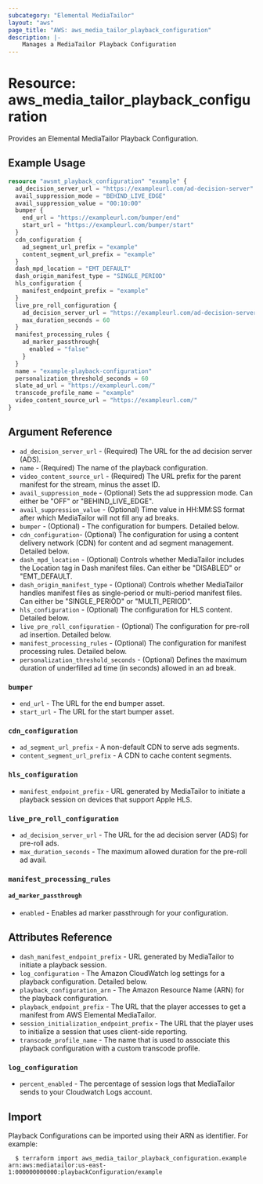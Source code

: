 ```yaml
---
subcategory: "Elemental MediaTailor"
layout: "aws"
page_title: "AWS: aws_media_tailor_playback_configuration"
description: |-
    Manages a MediaTailor Playback Configuration
---
```


# Resource: aws_media_tailor_playback_configuration

Provides an Elemental MediaTailor Playback Configuration.

## Example Usage

```terraform
resource "awsmt_playback_configuration" "example" {
  ad_decision_server_url = "https://exampleurl.com/ad-decision-server"
  avail_suppression_mode = "BEHIND_LIVE_EDGE"
  avail_suppression_value = "00:10:00"
  bumper {
    end_url = "https://exampleurl.com/bumper/end"
    start_url = "https://exampleurl.com/bumper/start"
  }
  cdn_configuration {
    ad_segment_url_prefix = "example"
    content_segment_url_prefix = "example"
  }
  dash_mpd_location = "EMT_DEFAULT"
  dash_origin_manifest_type = "SINGLE_PERIOD"
  hls_configuration {
    manifest_endpoint_prefix = "example"
  }
  live_pre_roll_configuration {
    ad_decision_server_url = "https://exampleurl.com/ad-decision-server"
    max_duration_seconds = 60
  }
  manifest_processing_rules {
    ad_marker_passthrough{
      enabled = "false"
    }
  }
  name = "example-playback-configuration"
  personalization_threshold_seconds = 60
  slate_ad_url = "https://exampleurl.com/"
  transcode_profile_name = "example"
  video_content_source_url = "https://exampleurl.com/"
}
```

## Argument Reference

* `ad_decision_server_url` - (Required) The URL for the ad decision server (ADS).
* `name` - (Required) The name of the playback configuration.
* `video_content_source_url` - (Required) The URL prefix for the parent manifest for the stream, minus the asset ID.
* `avail_suppression_mode` - (Optional) Sets the ad suppression mode. Can either be "OFF" or "BEHIND_LIVE_EDGE".
* `avail_suppression_value` - (Optional) Time value in HH:MM:SS format after which MediaTailor will not fill any ad breaks.
* `bumper` - (Optional) -  The configuration for bumpers. Detailed below.
* `cdn_configuration`- (Optional) The configuration for using a content delivery network (CDN) for content and ad segment management. Detailed below.
* `dash_mpd_location` - (Optional) Controls whether MediaTailor includes the Location tag in Dash manifest files. Can either be "DISABLED" or "EMT_DEFAULT.
* `dash_origin_manifest_type` - (Optional) Controls whether MediaTailor handles manifest files as single-period or multi-period manifest files. Can either be "SINGLE_PERIOD" or "MULTI_PERIOD".
* `hls_configuration` - (Optional) The configuration for HLS content. Detailed below.
* `live_pre_roll_configuration` - (Optional) The configuration for pre-roll ad insertion. Detailed below.
* `manifest_processing_rules` - (Optional) The configuration for manifest processing rules. Detailed below.
* `personalization_threshold_seconds` - (Optional) Defines the maximum duration of underfilled ad time (in seconds) allowed in an ad break.

### `bumper`

* `end_url` - The URL for the end bumper asset.
* `start_url` - The URL for the start bumper asset.

### `cdn_configuration`

* `ad_segment_url_prefix` - A non-default CDN to serve ads segments.
* `content_segment_url_prefix` - A CDN to cache content segments.

### `hls_configuration`

* `manifest_endpoint_prefix` - URL generated by MediaTailor to initiate a playback session on devices that support Apple HLS.

### `live_pre_roll_configuration`

* `ad_decision_server_url` - The URL for the ad decision server (ADS) for pre-roll ads.
* `max_duration_seconds` -  The maximum allowed duration for the pre-roll ad avail.

### `manifest_processing_rules`
#### `ad_marker_passthrough`

* `enabled` - Enables ad marker passthrough for your configuration.

## Attributes Reference

* `dash_manifest_endpoint_prefix` - URL generated by MediaTailor to initiate a playback session.
* `log_configuration` - The Amazon CloudWatch log settings for a playback configuration. Detailed below.
* `playback_configuration_arn` - The Amazon Resource Name (ARN) for the playback configuration.
* `playback_endpoint_prefix` - The URL that the player accesses to get a manifest from AWS Elemental MediaTailor.
* `session_initialization_endpoint_prefix` - The URL that the player uses to initialize a session that uses client-side reporting.
* `transcode_profile_name` - The name that is used to associate this playback configuration with a custom transcode profile.

### `log_configuration`

* `percent_enabled` - The percentage of session logs that MediaTailor sends to your Cloudwatch Logs account.

## Import

Playback Configurations can be imported using their ARN as identifier. For example:
```
  $ terraform import aws_media_tailor_playback_configuration.example arn:aws:mediatailor:us-east-1:000000000000:playbackConfiguration/example
```
